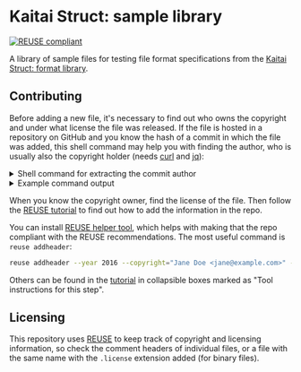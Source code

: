 <!--
SPDX-FileCopyrightText: 2021 Petr Pucil <petr.pucil@seznam.cz>

SPDX-License-Identifier: CC0-1.0
-->

# Kaitai Struct: sample library

[![REUSE compliant](https://github.com/kaitai-io/kaitai_struct_samples/actions/workflows/reuse_lint.yml/badge.svg)](
  https://github.com/kaitai-io/kaitai_struct_samples/actions/workflows/reuse_lint.yml
)

A library of sample files for testing file format specifications from the [Kaitai Struct: format library](https://github.com/kaitai-io/kaitai_struct_formats).

## Contributing

Before adding a new file, it's necessary to find out who owns the copyright and under what license the file was released. If the file is hosted in a repository on GitHub and you know the hash of a commit in which the file was added, this shell command may help you with finding the author, who is usually also the copyright holder (needs [curl](https://curl.se) and [jq](https://stedolan.github.io/jq)):

<details>
  <summary>Shell command for extracting the commit author</summary>

  ```sh
  auth_token=[login]:[token] # get [token] from <https://github.com/settings/tokens> (public access)

  repo=ElyesH/coreboot
  commit_hash=e0af9fcb2d526ffd654d0bb573dd5333d0d76269
  curl \
    -s \
    -u "$auth_token" \
    -H "Accept: application/vnd.github.v3+json" \
    "https://api.github.com/repos/$repo/commits/$commit_hash" \
  | jq '{html_url, message: .commit.message | .[0:index("\n\n")], author: .commit.author, spdx: {copyright: (.commit.author.name + " <" + .commit.author.email + ">"), year: (if .commit.author.date | index("-") == 4 then .commit.author.date | .[0:4] else null end)}}'
  ```

</details>

<details>
<summary>Example command output</summary>

```json
{
  "html_url": "https://github.com/ElyesH/coreboot/commit/e0af9fcb2d526ffd654d0bb573dd5333d0d76269",
  "message": "tests: Add lib/edid-test test case",
  "author": {
    "name": "Jakub Czapiga",
    "email": "jacz@semihalf.com",
    "date": "2020-10-09T14:02:46Z"
  },
  "spdx": {
    "copyright": "Jakub Czapiga <jacz@semihalf.com>",
    "year": "2020"
  }
}
```
</details>

When you know the copyright owner, find the license of the file. Then follow the [REUSE tutorial](https://reuse.software/tutorial/) to find out how to add the information in the repo.

You can install [REUSE helper tool](https://github.com/fsfe/reuse-tool), which helps with making that the repo compliant with the REUSE recommendations. The most useful command is `reuse addheader`:

```sh
reuse addheader --year 2016 --copyright="Jane Doe <jane@example.com>" --license="CC0-1.0" category/format/sample.bin
```

Others can be found in the [tutorial](https://reuse.software/tutorial/) in collapsible boxes marked as "Tool instructions for this step".

## Licensing

This repository uses [REUSE](https://reuse.software/) to keep track of copyright and licensing information, so check the comment headers of individual files, or a file with the same name with the `.license` extension added (for binary files).

